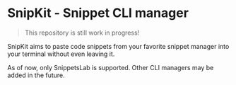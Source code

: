 # SnipKit - Snippet CLI manager

> This repository is still work in progress!

SnipKit aims to paste code snippets from your favorite snippet manager into your terminal without even 
leaving it.

As of now, only SnippetsLab is supported. Other CLI managers may be added in the future.


